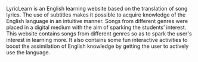 LyricLearn is an English learning website based on the translation of song lyrics.
The use of subtitles makes it possible to acquire knowledge of the English language in an intuitive manner. 
Songs from different genres were placed in a digital medium with the aim of sparking the students’ interest. This website contains songs from different genres so as to spark the user's interest in learning more.
It also contains some fun interactive activities to boost the assimilation of English knowledge by getting the user to actively use the language.
